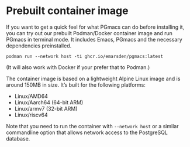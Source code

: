 # Prebuilt container image

If you want to get a quick feel for what PGmacs can do before installing it, you can try out our
prebuilt Podman/Docker container image and run PGmacs in terminal mode. It includes Emacs, PGmacs
and the necessary dependencies preinstalled.

    podman run --network host -ti ghcr.io/emarsden/pgmacs:latest

(It will also work with Docker if your prefer that to Podman.)

The container image is based on a lightweight Alpine Linux image and is around 150MB in size. It’s
built for the following platforms:

- Linux/AMD64
- Linux/Aarch64 (64-bit ARM)
- Linux/armv7 (32-bit ARM)
- Linux/riscv64

Note that you need to run the container with `--network host` or a similar commandline option that
allows network access to the PostgreSQL database.
